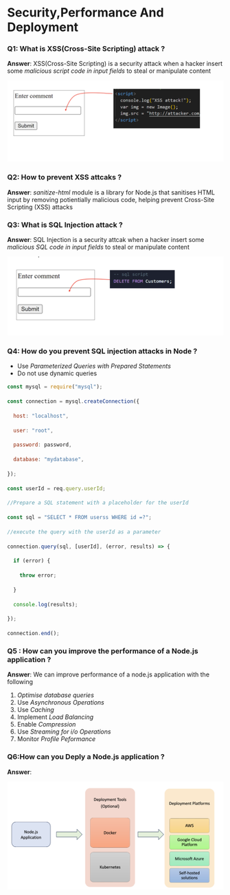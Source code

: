 # Security,Performance And Deployment 

###  Q1: What is XSS(Cross-Site Scripting) attack ? 

**Answer**: XSS(Cross-Site Scripting) is a security attack when a hacker insert some *malicious script code in input fields* to steal or manipulate content 

![xxx-attack](../assets/xxx-attack.png)

### Q2: How to prevent XSS attcaks ? 

**Answer**: *sanitize-html* module is a library for Node.js that sanitises HTML input by removing potientially malicious code, helping prevent Cross-Site Scripting (XSS) attacks

### Q3: What is SQL Injection attack ?

**Answer**: SQL Injection is a security attcak when a hacker insert some *malicious SQL code in input fields* to steal or manipulate content 

![sql-injection](../assets/sql-injection.png)

### Q4: How do you prevent SQL injection attacks in Node ? 

- Use *Parameterized Queries with Prepared Statements* 
- Do not use dynamic queries 

```javascript
const mysql = require("mysql");

const connection = mysql.createConnection({

  host: "localhost",

  user: "root",

  password: password,

  database: "mydatabase",

});

const userId = req.query.userId;

//Prepare a SQL statement with a placeholder for the userId

const sql = "SELECT * FROM userss WHERE id =?";

//execute the query with the userId as a parameter

connection.query(sql, [userId], (error, results) => {

  if (error) {

​    throw error;

  }

  console.log(results);

});

connection.end();
```

### Q5 : How can you improve the performance of a Node.js application ?

**Answer**: We can improve performance of a node.js application with the following 

1. *Optimise database queries*
2. Use *Asynchronous Operations*
3. Use *Caching*
4. Implement *Load Balancing* 
5. Enable *Compression*
6. Use *Streaming for i/o Operations*
7. Monitor *Profile Peformance*

### Q6:How can you Deply a Node.js application ? 

**Answer**: 

![deploy](../assets/deploy.png)

